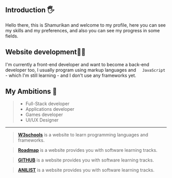 ## Introduction 🖐️
Hello there, this is Shamurikan and welcome to my profile, here you can see my skills and my preferences, and also you can see my progress in some fields.

## Website development🧑‍💻
I'm currently a front-end developer and want to become a back-end developer too, I usually program using markup languages ​​and <img width="12px" src="https://github.com/Shamurikan/Shamurikan/blob/c90855c041e6e2adf0c1f4d94bed75ae79d4f9f9/images/IMG_5082.png?raw=true"/> `JavaScript` - which I'm still learning - and I don't use any frameworks yet.

## My Ambitions 🎯
> - Full-Stack developer
> - Applications developer
> - Games developer
> - UI/UX Designer

---

> [__W3schools__](https://www.w3schools.com/) is a website to learn programming languages and frameworks.

> [__Roadmap__](https://roadmap.sh/) is a website provides you with software learning tracks.

> [__GITHUB__](https://github.com/) is a website provides you with software learning tracks.

> [__ANILIST__](https://anilist.co/) is a website provides you with software learning tracks.